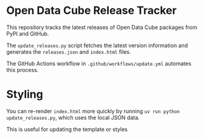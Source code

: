 # Open Data Cube Release Tracker

This repository tracks the latest releases of Open Data Cube packages from PyPI and GitHub.

The `update_releases.py` script fetches the latest version information and generates the `releases.json` and `index.html` files.

The GitHub Actions workflow in `.github/workflows/update.yml` automates this process.

# Styling

You can re-render `index.html` more quickly by running `uv run python update_releases.py`, which uses the local JSON data.

This is useful for updating the template or styles
